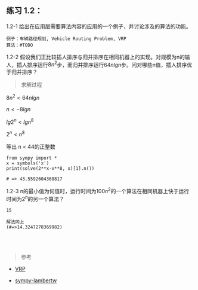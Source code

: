 ## 练习 1.2：
1.2-1 给出在应用层需要算法内容的应用的一个例子，并讨论涉及的算法的功能。
```
例子：车辆路径规划, Vehicle Routing Problem, VRP
算法：#TODO
```

1.2-2 假设我们正比较插人排序与归并排序在相同机器上的实现。对规模为n的输人，插人排序运行$8n^2$步，而归并排序运行$64nlgn$步。问对哪些n值，插人排序优于归并排序？

> 求解过程

$8n^2<64nlgn$

$n<-8lgn$

$lg2^n<lgn^8$

$2^n<n^8$

等出 n < 44的正整数

```
from sympy import *
x = symbols('x')
print(solve(2**x-x**8, x)[1].n())

# => 43.5592604368817
```


1.2-3 n的最小值为何值时，运行时间为$100n^2$的一个算法在相同机器上快于运行时间为$2^n$的另一个算法？
```
15

解法同上
(#=>14.3247278369982)
```

<br>
<br>

> 参考
- [VRP](https://en.wikipedia.org/wiki/Vehicle_routing_problem)

- [sympy-lambertw](https://docs.sympy.org/latest/modules/functions/elementary.html#lambertw)
